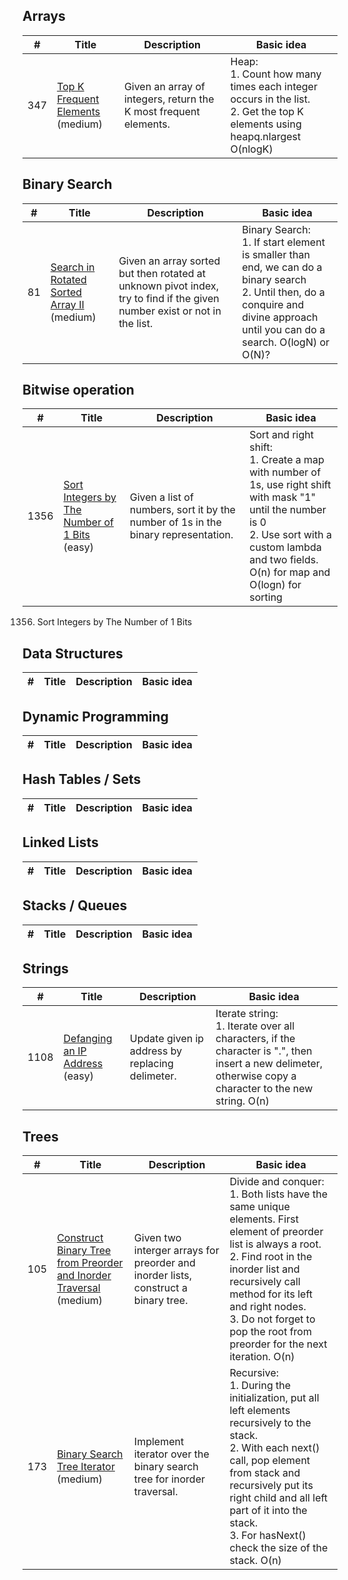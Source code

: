 ## Arrays
| # | Title | Description | Basic idea |
|---| ----- | -------- | --------------------- |
| 347 | [Top K Frequent Elements](https://leetcode.com/problems/top-k-frequent-elements/)<br>(medium) | Given an array of integers, return the K most frequent elements. | Heap:<br>1. Count how many times each integer occurs in the list.<br>2. Get the top K elements using heapq.nlargest O(nlogK) |

## Binary Search
| # | Title | Description | Basic idea |
|---| ----- | -------- | --------------------- |
| 81 | [Search in Rotated Sorted Array II](https://leetcode.com/problems/search-in-rotated-sorted-array-ii/)<br>(medium) | Given an array sorted but then rotated at unknown pivot index, try to find if the given number exist or not in the list. | Binary Search:<br>1. If start element is smaller than end, we can do a binary search<br>2. Until then, do a conquire and divine approach until you can do a search. O(logN) or O(N)? |

## Bitwise operation
| # | Title | Description | Basic idea |
|---| ----- | -------- | --------------------- |
| 1356 | [Sort Integers by The Number of 1 Bits](https://leetcode.com/problems/sort-integers-by-the-number-of-1-bits/description/)<br>(easy) | Given a list of numbers, sort it by the number of 1s in the binary representation. | Sort and right shift:<br>1. Create a map with number of 1s, use right shift with mask "1" until the number is 0<br>2. Use sort with a custom lambda and two fields. O(n) for map and O(logn) for sorting |


1356. Sort Integers by The Number of 1 Bits

## Data Structures
| # | Title | Description | Basic idea |
|---| ----- | -------- | --------------------- |

## Dynamic Programming
| # | Title | Description | Basic idea |
|---| ----- | -------- | --------------------- |

## Hash Tables / Sets
| # | Title | Description | Basic idea |
|---| ----- | -------- | --------------------- |

## Linked Lists
| # | Title | Description | Basic idea |
|---| ----- | -------- | --------------------- |

## Stacks / Queues
| # | Title | Description | Basic idea |
|---| ----- | -------- | --------------------- |

## Strings
| # | Title | Description | Basic idea |
|---| ----- | -------- | --------------------- |
| 1108 | [Defanging an IP Address](https://leetcode.com/problems/defanging-an-ip-address/)<br>(easy) | Update given ip address by replacing delimeter. | Iterate string:<br>1. Iterate over all characters, if the character is ".", then insert a new delimeter, otherwise copy a character to the new string. O(n) |

## Trees
| # | Title | Description | Basic idea |
|---| ----- | -------- | --------------------- |
| 105 | [Construct Binary Tree from Preorder and Inorder Traversal](https://leetcode.com/problems/construct-binary-tree-from-preorder-and-inorder-traversal/)<br>(medium) | Given two interger arrays for preorder and inorder lists, construct a binary tree. | Divide and conquer:<br>1. Both lists have the same unique elements. First element of preorder list is always a root.<br>2. Find root in the inorder list and recursively call method for its left and right nodes.<br>3. Do not forget to pop the root from preorder for the next iteration. O(n) |
| 173 | [Binary Search Tree Iterator](https://leetcode.com/problems/binary-search-tree-iterator/)<br>(medium) | Implement iterator over the binary search tree for inorder traversal. | Recursive:<br>1. During the initialization, put all left elements recursively to the stack.<br>2. With each next() call, pop element from stack and recursively put its right child and all left part of it into the stack.<br>3. For hasNext() check the size of the stack. O(n) |
